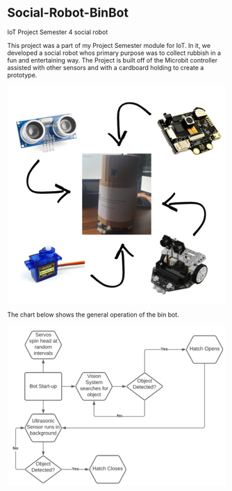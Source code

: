 # Social-Robot-BinBot
IoT Project Semester 4 social robot

This project was a part of my Project Semester module for IoT. In it, we developed a social robot whos 
primary purpose was to collect rubbish in a fun and entertaining way. The Project is built off of the 
Microbit controller assisted with other sensors and with a cardboard holding to create a prototype.

![alt text](https://github.com/MarkDavidBates/Social-Robot-BinBot/blob/main/images/binBot_Image1.jpeg)

The chart below shows the general operation of the bin bot.

![alt text](https://github.com/MarkDavidBates/Social-Robot-BinBot/blob/main/images/binBotChart.jpeg)
